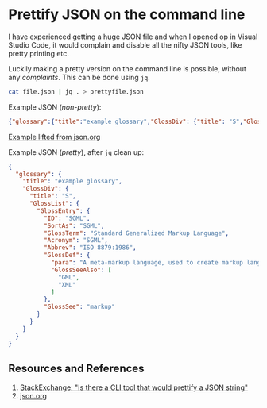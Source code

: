 # Prettify JSON on the command line

I have experienced getting a huge JSON file and when I opened op in Visual Studio Code, it would complain and disable all the nifty JSON tools, like pretty printing etc.

Luckily making a pretty version on the command line is possible, without any _complaints_. This can be done using `jq`.

```bash
cat file.json | jq . > prettyfile.json
```

Example JSON (_non-pretty_):

```json
{"glossary":{"title":"example glossary","GlossDiv": {"title": "S","GlossList": {"GlossEntry": {"ID": "SGML","SortAs": "SGML","GlossTerm": "Standard Generalized Markup Language","Acronym": "SGML","Abbrev": "ISO 8879:1986","GlossDef": {"para": "A meta-markup language, used to create markup languages such as DocBook.","GlossSeeAlso": ["GML", "XML"]},"GlossSee": "markup"}}}}}
```

[Example lifted from json.org](https://json.org/example.html)

Example JSON (_pretty_), after `jq` clean up:

```json
{
  "glossary": {
    "title": "example glossary",
    "GlossDiv": {
      "title": "S",
      "GlossList": {
        "GlossEntry": {
          "ID": "SGML",
          "SortAs": "SGML",
          "GlossTerm": "Standard Generalized Markup Language",
          "Acronym": "SGML",
          "Abbrev": "ISO 8879:1986",
          "GlossDef": {
            "para": "A meta-markup language, used to create markup languages such as DocBook.",
            "GlossSeeAlso": [
              "GML",
              "XML"
            ]
          },
          "GlossSee": "markup"
        }
      }
    }
  }
}
```

## Resources and References

1. [StackExchange: "Is there a CLI tool that would prettify a JSON string"](https://unix.stackexchange.com/questions/210514/is-there-a-cli-tool-that-would-prettify-a-json-string)
2. [json.org](https://json.org/example.html)
